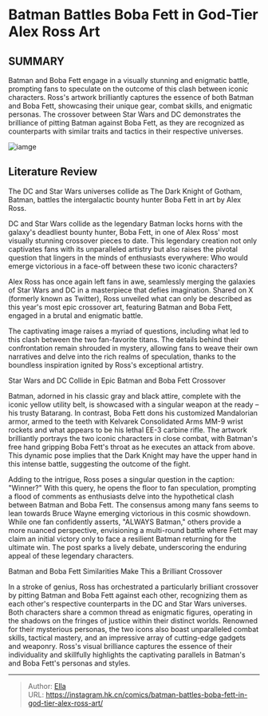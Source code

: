 # Batman Battles Boba Fett in God-Tier Alex Ross Art


## SUMMARY 



  Batman and Boba Fett engage in a visually stunning and enigmatic battle, prompting fans to speculate on the outcome of this clash between iconic characters.   Ross&#39;s artwork brilliantly captures the essence of both Batman and Boba Fett, showcasing their unique gear, combat skills, and enigmatic personas.   The crossover between Star Wars and DC demonstrates the brilliance of pitting Batman against Boba Fett, as they are recognized as counterparts with similar traits and tactics in their respective universes.  

![iamge](https://static1.srcdn.com/wordpress/wp-content/uploads/2023/12/batman-vs-boba-fett-alex-ross.jpg)

## Literature Review

The DC and Star Wars universes collide as The Dark Knight of Gotham, Batman, battles the intergalactic bounty hunter Boba Fett in art by Alex Ross.




DC and Star Wars collide as the legendary Batman locks horns with the galaxy&#39;s deadliest bounty hunter, Boba Fett, in one of Alex Ross&#39; most visually stunning crossover pieces to date. This legendary creation not only captivates fans with its unparalleled artistry but also raises the pivotal question that lingers in the minds of enthusiasts everywhere: Who would emerge victorious in a face-off between these two iconic characters?




Alex Ross has once again left fans in awe, seamlessly merging the galaxies of Star Wars and DC in a masterpiece that defies imagination. Shared on X (formerly known as Twitter), Ross unveiled what can only be described as this year&#39;s most epic crossover art, featuring Batman and Boba Fett, engaged in a brutal and enigmatic battle.


 

The captivating image raises a myriad of questions, including what led to this clash between the two fan-favorite titans. The details behind their confrontation remain shrouded in mystery, allowing fans to weave their own narratives and delve into the rich realms of speculation, thanks to the boundless inspiration ignited by Ross&#39;s exceptional artistry.


 Star Wars and DC Collide in Epic Batman and Boba Fett Crossover 
          




Batman, adorned in his classic gray and black attire, complete with the iconic yellow utility belt, is showcased with a singular weapon at the ready – his trusty Batarang. In contrast, Boba Fett dons his customized Mandalorian armor, armed to the teeth with Kelvarek Consolidated Arms MM-9 wrist rockets and what appears to be his lethal EE-3 carbine rifle. The artwork brilliantly portrays the two iconic characters in close combat, with Batman&#39;s free hand gripping Boba Fett&#39;s throat as he executes an attack from above. This dynamic pose implies that the Dark Knight may have the upper hand in this intense battle, suggesting the outcome of the fight.

Adding to the intrigue, Ross poses a singular question in the caption: &#34;Winner?&#34; With this query, he opens the floor to fan speculation, prompting a flood of comments as enthusiasts delve into the hypothetical clash between Batman and Boba Fett. The consensus among many fans seems to lean towards Bruce Wayne emerging victorious in this cosmic showdown. While one fan confidently asserts, &#34;ALWAYS Batman,&#34; others provide a more nuanced perspective, envisioning a multi-round battle where Fett may claim an initial victory only to face a resilient Batman returning for the ultimate win. The post sparks a lively debate, underscoring the enduring appeal of these legendary characters.






 Batman and Boba Fett Similarities Make This a Brilliant Crossover 
          

In a stroke of genius, Ross has orchestrated a particularly brilliant crossover by pitting Batman and Boba Fett against each other, recognizing them as each other&#39;s respective counterparts in the DC and Star Wars universes. Both characters share a common thread as enigmatic figures, operating in the shadows on the fringes of justice within their distinct worlds. Renowned for their mysterious personas, the two icons also boast unparalleled combat skills, tactical mastery, and an impressive array of cutting-edge gadgets and weaponry. Ross&#39;s visual brilliance captures the essence of their individuality and skillfully highlights the captivating parallels in Batman&#39;s and Boba Fett&#39;s personas and styles.



---

> Author: [Ella](https://instagram.hk.cn/)  
> URL: https://instagram.hk.cn/comics/batman-battles-boba-fett-in-god-tier-alex-ross-art/  

